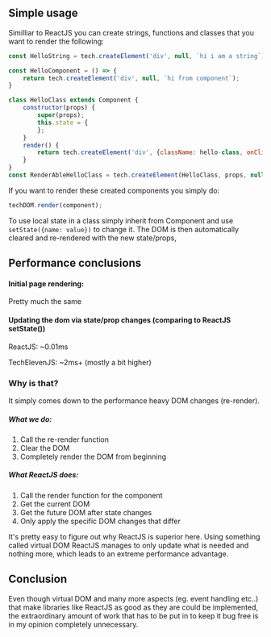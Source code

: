 ## Simple usage
Similliar to ReactJS you can create strings, functions and classes that you want to render the following: 
```javascript
const HelloString = tech.createElement('div', null, `hi i am a string`);

const HelloComponent = () => {
    return tech.createElement('div', null, `hi from component`);
}

class HelloClass extends Component {
    constructor(props) {
        super(props);
        this.state = {
        };
    }
    render() {
        return tech.createElement('div', {className: hello-class, onClick:...}, `hi from class ${name}, state changed: ${this.state}`)
    }
}
const RenderAbleHelloClass = tech.createElement(HelloClass, props, null);
```
If you want to render these created components you simply do:
```javascript
techDOM.render(component);
```
To use local state in a class simply inherit from Component and use ```setState({name: value})``` to change it.
The DOM is then automatically cleared and re-rendered with the new state/props,

## Performance conclusions
#### Initial page rendering:
Pretty much the same
#### Updating the dom via state/prop changes (comparing to ReactJS setState())
ReactJS: ~0.01ms 

TechElevenJS: ~2ms+ (mostly a bit higher)

### Why is that?
It simply comes down to the performance heavy DOM changes (re-render).
##### What we do:

1. Call the re-render function
2. Clear the DOM
3. Completely render the DOM from beginning

##### What ReactJS does: 

1. Call the render function for the component
2. Get the current DOM
3. Get the future DOM after state changes
4. Only apply the specific DOM changes that differ

It's pretty easy to figure out why ReactJS is superior here.
Using something called virtual DOM ReactJS manages to only update what is needed and nothing more, which leads to an extreme performance advantage.

## Conclusion
Even though virtual DOM and many more aspects (eg. event handling etc..) that make libraries like ReactJS as good as they are could be implemented, the extraordinary amount of work that has to be put in to keep it bug free is in my opinion completely unnecessary.

